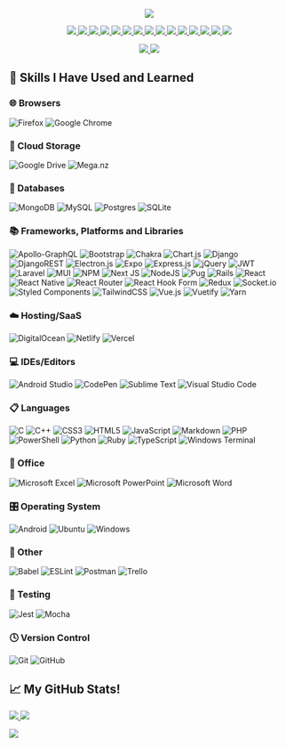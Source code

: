 <p align="center">
  <img src="https://capsule-render.vercel.app/api?type=waving&color=gradient&text=Hello👋!" />
</p>

<p align="center">
  <a href="https://dev.to/yellowflash2041">
    <img src="https://img.shields.io/badge/dev.to-0A0A0A?style=for-the-badge&logo=dev.to"/>
  </a>
  <a href="#">
    <img src="https://img.shields.io/badge/Medium-12100E?style=for-the-badge&logo=medium"/>
  </a>
  <a href="https://codepen.io/yellowflash2041">
    <img src="https://img.shields.io/badge/Codepen-000000?style=for-the-badge&logo=codepen"/>
  </a>
  <a href="#">
    <img src="https://img.shields.io/badge/StackExchange-%23ffffff.svg?style=for-the-badge&logo=StackExchange"/>
  </a>
  <a href="https://stackoverflow.com/users/20141766/yellow-flash">
    <img src="https://img.shields.io/badge/-Stackoverflow-FE7A16?style=for-the-badge&logo=stack-overflow&logoColor=white"/>
  </a>
  <a href="https://www.freecodecamp.org/fcc97b4fc3d-4827-47a5-bcd3-38fde65fdea0">
    <img src="https://img.shields.io/badge/Freecodecamp-%23123.svg?&style=for-the-badge&logo=freecodecamp"/>
  </a>
  <a href="#">
    <img src="https://img.shields.io/badge/Discord-%235865F2.svg?style=for-the-badge&logo=discord&logoColor=white"/>
  </a>
  <a href="#">
    <img src="https://img.shields.io/badge/Gmail-D14836?style=for-the-badge&logo=gmail&logoColor=white"/>
  </a>
  <a href="https://join.skype.com/invite/wakJJYn0KpVO">
    <img src="https://img.shields.io/badge/Skype-%2300AFF0.svg?style=for-the-badge&logo=Skype&logoColor=white"/>
  </a>
  <a href="#">
    <img src="https://img.shields.io/badge/Slack-4A154B?style=for-the-badge&logo=slack"/>
  </a>
  <a href="#">
    <img src="https://img.shields.io/badge/Telegram-2CA5E0?style=for-the-badge&logo=telegram"/>
  </a>
  <a href="#">
    <img src="https://img.shields.io/badge/AngelList-%23D4D4D4.svg?style=for-the-badge&logo=AngelList&logoColor=black"/>
  </a>
  <a href="#">
    <img src="https://img.shields.io/badge/Freelancer-29B2FE?style=for-the-badge&logo=Freelancer&logoColor=white"/>
  </a>
  <a href="#">
    <img src="https://img.shields.io/badge/indeed-003A9B?style=for-the-badge&logo=indeed"/>
  </a>
  <a href="#">
    <img src="https://img.shields.io/badge/UpWork-6FDA44?style=for-the-badge&logo=Upwork&logoColor=white"/>
  </a>
</p>

<p align="center">
  <a href="https://Rasengan.yellowflash2041.repl.co">
    <img src="https://user-images.githubusercontent.com/110062591/199587119-9e52c28b-db8d-4d24-a425-f68634911dd7.gif" />
  </a>
  <a href="https://Belt.yellowflash2041.repl.co">
    <img src="https://user-images.githubusercontent.com/110062591/199593953-c3fe6b61-9333-43b0-ace6-c64f3df47705.gif" />
  </a>
</p>

<h2>🚀 Skills I Have Used and Learned</h2>

### 🌐 Browsers

![Firefox](https://img.shields.io/badge/Firefox-FF7139?style=for-the-badge&logo=Firefox-Browser&logoColor=white)
![Google Chrome](https://img.shields.io/badge/Google%20Chrome-4285F4?style=for-the-badge&logo=GoogleChrome&logoColor=white)

### 📂 Cloud Storage

![Google Drive](https://img.shields.io/badge/Google%20Drive-4285F4?style=for-the-badge&logo=googledrive&logoColor=white)
![Mega.nz](https://img.shields.io/badge/Mega-%23D90007.svg?style=for-the-badge&logo=Mega)

### 💾 Databases

![MongoDB](https://img.shields.io/badge/MongoDB-%234ea94b.svg?style=for-the-badge&logo=mongodb&logoColor=white)
![MySQL](https://img.shields.io/badge/mysql-%2300f.svg?style=for-the-badge&logo=mysql&logoColor=white)
![Postgres](https://img.shields.io/badge/postgres-%23316192.svg?style=for-the-badge&logo=postgresql&logoColor=white)
![SQLite](https://img.shields.io/badge/sqlite-%2307405e.svg?style=for-the-badge&logo=sqlite)

### 📚 Frameworks, Platforms and Libraries

![Apollo-GraphQL](https://img.shields.io/badge/-ApolloGraphQL-311C87?style=for-the-badge&logo=apollo-graphql)
![Bootstrap](https://img.shields.io/badge/bootstrap-%23563D7C.svg?style=for-the-badge&logo=bootstrap&logoColor=white)
![Chakra](https://img.shields.io/badge/chakra-%234ED1C5.svg?style=for-the-badge&logo=chakraui&logoColor=white)
![Chart.js](https://img.shields.io/badge/chart.js-F5788D.svg?style=for-the-badge&logo=chart.js&logoColor=white)
![Django](https://img.shields.io/badge/django-%23092E20.svg?style=for-the-badge&logo=django)
![DjangoREST](https://img.shields.io/badge/DJANGO-REST-ff1709?style=for-the-badge&logo=django)
![Electron.js](https://img.shields.io/badge/Electron-191970?style=for-the-badge&logo=Electron&logoColor=white)
![Expo](https://img.shields.io/badge/expo-1C1E24?style=for-the-badge&logo=expo)
![Express.js](https://img.shields.io/badge/express.js-%23404d59.svg?style=for-the-badge&logo=express)
![jQuery](https://img.shields.io/badge/jquery-%230769AD.svg?style=for-the-badge&logo=jquery)
![JWT](https://img.shields.io/badge/JWT-black?style=for-the-badge&logo=JSON%20web%20tokens)
![Laravel](https://img.shields.io/badge/laravel-%23FF2D20.svg?style=for-the-badge&logo=laravel&logoColor=white)
![MUI](https://img.shields.io/badge/MUI-%230081CB.svg?style=for-the-badge&logo=mui&logoColor=white)
![NPM](https://img.shields.io/badge/NPM-%23000000.svg?style=for-the-badge&logo=npm)
![Next JS](https://img.shields.io/badge/Next-black?style=for-the-badge&logo=next.js)
![NodeJS](https://img.shields.io/badge/node.js-6DA55F?style=for-the-badge&logo=node.js&logoColor=white)
![Pug](https://img.shields.io/badge/Pug-FFF?style=for-the-badge&logo=pug)
![Rails](https://img.shields.io/badge/rails-%23CC0000.svg?style=for-the-badge&logo=ruby-on-rails)
![React](https://img.shields.io/badge/react-%2320232a.svg?style=for-the-badge&logo=react)
![React Native](https://img.shields.io/badge/react_native-%2320232a.svg?style=for-the-badge&logo=react)
![React Router](https://img.shields.io/badge/React_Router-CA4245?style=for-the-badge&logo=react-router&logoColor=white)
![React Hook Form](https://img.shields.io/badge/React%20Hook%20Form-%23EC5990.svg?style=for-the-badge&logo=reacthookform&logoColor=white)
![Redux](https://img.shields.io/badge/redux-%23593d88.svg?style=for-the-badge&logo=redux)
![Socket.io](https://img.shields.io/badge/Socket.io-black?style=for-the-badge&logo=socket.io)
![Styled Components](https://img.shields.io/badge/styled--components-DB7093?style=for-the-badge&logo=styled-components&logoColor=white)
![TailwindCSS](https://img.shields.io/badge/tailwindcss-%2338B2AC.svg?style=for-the-badge&logo=tailwind-css&logoColor=white)
![Vue.js](https://img.shields.io/badge/vuejs-%2335495e.svg?style=for-the-badge&logo=vuedotjs)
![Vuetify](https://img.shields.io/badge/Vuetify-1867C0?style=for-the-badge&logo=vuetify)
![Yarn](https://img.shields.io/badge/yarn-%232C8EBB.svg?style=for-the-badge&logo=yarn&logoColor=white)

### ☁️ Hosting/SaaS

![DigitalOcean](https://img.shields.io/badge/DigitalOcean-%230167ff.svg?style=for-the-badge&logo=digitalOcean&logoColor=white)
![Netlify](https://img.shields.io/badge/netlify-%23000000.svg?style=for-the-badge&logo=netlify)
![Vercel](https://img.shields.io/badge/vercel-%23000000.svg?style=for-the-badge&logo=vercel)

### 💻 IDEs/Editors

![Android Studio](https://img.shields.io/badge/Android%20Studio-3DDC84.svg?style=for-the-badge&logo=android-studio&logoColor=white)
![CodePen](https://img.shields.io/badge/CodePen-white?style=for-the-badge&logo=codepen&logoColor=black)
![Sublime Text](https://img.shields.io/badge/sublime_text-%23575757.svg?style=for-the-badge&logo=sublime-text)
![Visual Studio Code](https://img.shields.io/badge/Visual%20Studio%20Code-0078d7.svg?style=for-the-badge&logo=visual-studio-code)

### 📋 Languages

![C](https://img.shields.io/badge/c-%2300599C.svg?style=for-the-badge&logo=c)
![C++](https://img.shields.io/badge/c++-%2300599C.svg?style=for-the-badge&logo=c%2B%2B)
![CSS3](https://img.shields.io/badge/css3-%231572B6.svg?style=for-the-badge&logo=css3)
![HTML5](https://img.shields.io/badge/html5-%23E34F26.svg?style=for-the-badge&logo=html5&logoColor=white)
![JavaScript](https://img.shields.io/badge/javascript-%23323330.svg?style=for-the-badge&logo=javascript)
![Markdown](https://img.shields.io/badge/markdown-%23000000.svg?style=for-the-badge&logo=markdown)
![PHP](https://img.shields.io/badge/php-%23777BB4.svg?style=for-the-badge&logo=php&logoColor=white)
![PowerShell](https://img.shields.io/badge/PowerShell-%235391FE.svg?style=for-the-badge&logo=powershell&logoColor=white)
![Python](https://img.shields.io/badge/python-3670A0?style=for-the-badge&logo=python&logoColor=ffdd54)
![Ruby](https://img.shields.io/badge/ruby-%23CC342D.svg?style=for-the-badge&logo=ruby)
![TypeScript](https://img.shields.io/badge/typescript-%23007ACC.svg?style=for-the-badge&logo=typescript&logoColor=white)
![Windows Terminal](https://img.shields.io/badge/Windows%20Terminal-%234D4D4D.svg?style=for-the-badge&logo=windows-terminal)

### 🏢 Office

![Microsoft Excel](https://img.shields.io/badge/Microsoft_Excel-217346?style=for-the-badge&logo=microsoft-excel)
![Microsoft PowerPoint](https://img.shields.io/badge/Microsoft_PowerPoint-B7472A?style=for-the-badge&logo=microsoft-powerpoint)
![Microsoft Word](https://img.shields.io/badge/Microsoft_Word-2B579A?style=for-the-badge&logo=microsoft-word)

### 🎛️ Operating System

![Android](https://img.shields.io/badge/Android-3DDC84?style=for-the-badge&logo=android&logoColor=white)
![Ubuntu](https://img.shields.io/badge/Ubuntu-E95420?style=for-the-badge&logo=ubuntu&logoColor=white)
![Windows](https://img.shields.io/badge/Windows-0078D6?style=for-the-badge&logo=windows)

### 🥅 Other

![Babel](https://img.shields.io/badge/Babel-F9DC3e?style=for-the-badge&logo=babel&logoColor=black)
![ESLint](https://img.shields.io/badge/ESLint-4B3263?style=for-the-badge&logo=eslint)
![Postman](https://img.shields.io/badge/Postman-FF6C37?style=for-the-badge&logo=postman&logoColor=white)
![Trello](https://img.shields.io/badge/Trello-%23026AA7.svg?style=for-the-badge&logo=Trello)

### 🧪 Testing

![Jest](https://img.shields.io/badge/-jest-%23C21325?style=for-the-badge&logo=jest)
![Mocha](https://img.shields.io/badge/-mocha-%238D6748?style=for-the-badge&logo=mocha&logoColor=white)

### 🕓 Version Control

![Git](https://img.shields.io/badge/git-%23F05033.svg?style=for-the-badge&logo=git&logoColor=white)
![GitHub](https://img.shields.io/badge/github-%23121011.svg?style=for-the-badge&logo=github)

<h2>📈 My GitHub Stats!</h2>
<a href="https://github.com/yellowflash2041">
  <img src="https://github-readme-stats.vercel.app/api?username=yellowflash2041&bg_color=30,163221,372735&theme=vue-dark&show_icons=true&include_all_commits=true" />
  <img src="https://github-readme-stats.vercel.app/api/top-langs/?username=yellowflash2041&bg_color=30,163221,372735&theme=vue-dark&layout=compact" />
</a>

<p align="left">
  <img src="https://capsule-render.vercel.app/api?type=waving&color=gradient&section=footer" />
</p>

<!---
yellowflash2041/yellowflash2041 is a ✨ special ✨ repository because its `README.md` (this file) appears on your GitHub profile.
You can click the Preview link to take a look at your changes.
--->
